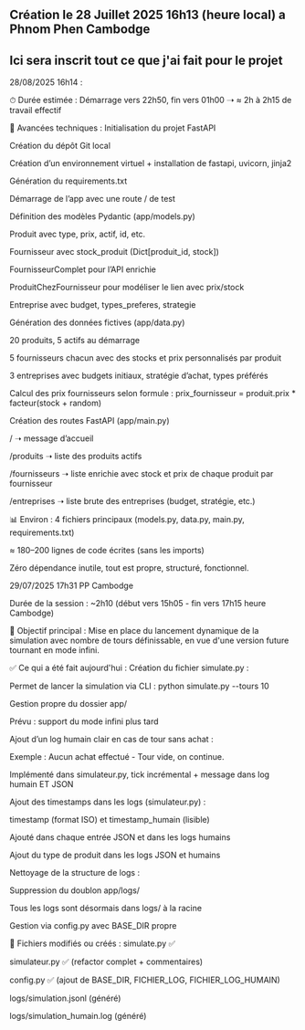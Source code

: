 ## Création le 28 Juillet 2025 16h13 (heure local) a Phnom Phen Cambodge
## Ici sera inscrit tout ce que j'ai fait pour le projet



28/08/2025 16h14 :

⏱ Durée estimée :
Démarrage vers 22h50, fin vers 01h00 ➝ ≈ 2h à 2h15 de travail effectif

🧱 Avancées techniques :
Initialisation du projet FastAPI

Création du dépôt Git local

Création d’un environnement virtuel + installation de fastapi, uvicorn, jinja2

Génération du requirements.txt

Démarrage de l’app avec une route / de test

Définition des modèles Pydantic (app/models.py)

Produit avec type, prix, actif, id, etc.

Fournisseur avec stock_produit (Dict[produit_id, stock])

FournisseurComplet pour l’API enrichie

ProduitChezFournisseur pour modéliser le lien avec prix/stock

Entreprise avec budget, types_preferes, strategie

Génération des données fictives (app/data.py)

20 produits, 5 actifs au démarrage

5 fournisseurs chacun avec des stocks et prix personnalisés par produit

3 entreprises avec budgets initiaux, stratégie d’achat, types préférés

Calcul des prix fournisseurs selon formule :
prix_fournisseur = produit.prix * facteur(stock + random)

Création des routes FastAPI (app/main.py)

/ ➝ message d’accueil

/produits ➝ liste des produits actifs

/fournisseurs ➝ liste enrichie avec stock et prix de chaque produit par fournisseur

/entreprises ➝ liste brute des entreprises (budget, stratégie, etc.)

📊 Environ :
4 fichiers principaux (models.py, data.py, main.py, requirements.txt)

≈ 180–200 lignes de code écrites (sans les imports)

Zéro dépendance inutile, tout est propre, structuré, fonctionnel.





29/07/2025 17h31 PP Cambodge

Durée de la session : ~2h10 (début vers 15h05 - fin vers 17h15 heure Cambodge)

🎯 Objectif principal :
Mise en place du lancement dynamique de la simulation avec nombre de tours définissable, en vue d'une version future tournant en mode infini.

✅ Ce qui a été fait aujourd'hui :
Création du fichier simulate.py :

Permet de lancer la simulation via CLI : python simulate.py --tours 10

Gestion propre du dossier app/

Prévu : support du mode infini plus tard

Ajout d’un log humain clair en cas de tour sans achat :

Exemple : Aucun achat effectué - Tour vide, on continue.

Implémenté dans simulateur.py, tick incrémental + message dans log humain ET JSON

Ajout des timestamps dans les logs (simulateur.py) :

timestamp (format ISO) et timestamp_humain (lisible)

Ajouté dans chaque entrée JSON et dans les logs humains

Ajout du type de produit dans les logs JSON et humains

Nettoyage de la structure de logs :

Suppression du doublon app/logs/

Tous les logs sont désormais dans logs/ à la racine

Gestion via config.py avec BASE_DIR propre

📁 Fichiers modifiés ou créés :
simulate.py ✅

simulateur.py ✅ (refactor complet + commentaires)

config.py ✅ (ajout de BASE_DIR, FICHIER_LOG, FICHIER_LOG_HUMAIN)

logs/simulation.jsonl (généré)

logs/simulation_humain.log (généré)



